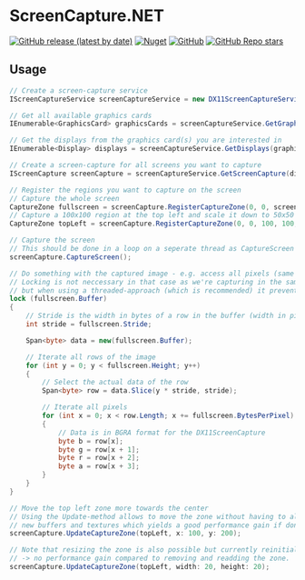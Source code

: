 # ScreenCapture.NET
[![GitHub release (latest by date)](https://img.shields.io/github/v/release/DarthAffe/ScreenCapture.NET?style=for-the-badge)](https://github.com/DarthAffe/ScreenCapture.NET/releases)
[![Nuget](https://img.shields.io/nuget/v/ScreenCapture.NET?style=for-the-badge)](https://www.nuget.org/packages/ScreenCapture.NET)
[![GitHub](https://img.shields.io/github/license/DarthAffe/ScreenCapture.NET?style=for-the-badge)](https://github.com/DarthAffe/ScreenCapture.NET/blob/master/LICENSE)
[![GitHub Repo stars](https://img.shields.io/github/stars/DarthAffe/ScreenCapture.NET?style=for-the-badge)](https://github.com/DarthAffe/ScreenCapture.NET/stargazers)

## Usage
```csharp
// Create a screen-capture service
IScreenCaptureService screenCaptureService = new DX11ScreenCaptureService();

// Get all available graphics cards
IEnumerable<GraphicsCard> graphicsCards = screenCaptureService.GetGraphicsCards();

// Get the displays from the graphics card(s) you are interested in
IEnumerable<Display> displays = screenCaptureService.GetDisplays(graphicsCards.First());

// Create a screen-capture for all screens you want to capture
IScreenCapture screenCapture = screenCaptureService.GetScreenCapture(displays.First());

// Register the regions you want to capture on the screen
// Capture the whole screen
CaptureZone fullscreen = screenCapture.RegisterCaptureZone(0, 0, screenCapture.Display.Width, screenCapture.Display.Height);
// Capture a 100x100 region at the top left and scale it down to 50x50
CaptureZone topLeft = screenCapture.RegisterCaptureZone(0, 0, 100, 100, downscaleLevel: 1);

// Capture the screen
// This should be done in a loop on a seperate thread as CaptureScreen blocks if the screen is not updated (still image).
screenCapture.CaptureScreen();

// Do something with the captured image - e.g. access all pixels (same could be done with topLeft)
// Locking is not neccessary in that case as we're capturing in the same thread,
// but when using a threaded-approach (which is recommended) it prevents potential tearing of the data in the buffer.
lock (fullscreen.Buffer)
{
    // Stride is the width in bytes of a row in the buffer (width in pixel * bytes per pixel)
    int stride = fullscreen.Stride;

    Span<byte> data = new(fullscreen.Buffer);

    // Iterate all rows of the image
    for (int y = 0; y < fullscreen.Height; y++)
    {
        // Select the actual data of the row
        Span<byte> row = data.Slice(y * stride, stride);

        // Iterate all pixels
        for (int x = 0; x < row.Length; x += fullscreen.BytesPerPixel)
        {
            // Data is in BGRA format for the DX11ScreenCapture
            byte b = row[x];
            byte g = row[x + 1];
            byte r = row[x + 2];
            byte a = row[x + 3];
        }
    }
}

// Move the top left zone more towards the center
// Using the Update-method allows to move the zone without having to allocate 
// new buffers and textures which yields a good performance gain if done at high framerates.
screenCapture.UpdateCaptureZone(topLeft, x: 100, y: 200);

// Note that resizing the zone is also possible but currently reinitializes the zone
// -> no performance gain compared to removing and readding the zone.
screenCapture.UpdateCaptureZone(topLeft, width: 20, height: 20);
```

